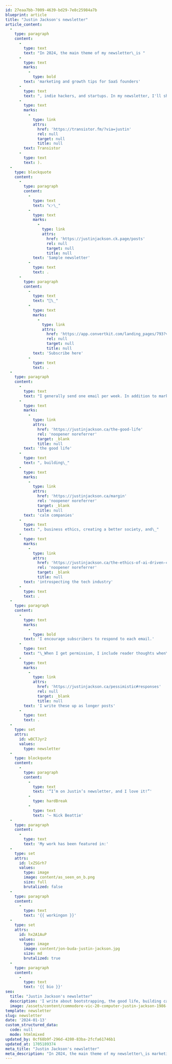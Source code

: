 ```yaml
---
id: 27eaa7bb-7009-4639-bd29-7e8c25984a7b
blueprint: article
title: "Justin Jackson's newsletter"
article_content:
  -
    type: paragraph
    content:
      -
        type: text
        text: "In 2024, the main theme of my newsletter\_is "
      -
        type: text
        marks:
          -
            type: bold
        text: 'marketing and growth tips for SaaS founders'
      -
        type: text
        text: ", indie hackers, and startups. In my newsletter, I'll share many experiments I run with my company ("
      -
        type: text
        marks:
          -
            type: link
            attrs:
              href: 'https://transistor.fm/?via=justin'
              rel: null
              target: null
              title: null
        text: Transistor
      -
        type: text
        text: ).
  -
    type: blockquote
    content:
      -
        type: paragraph
        content:
          -
            type: text
            text: "👉\_"
          -
            type: text
            marks:
              -
                type: link
                attrs:
                  href: 'https://justinjackson.ck.page/posts'
                  rel: null
                  target: null
                  title: null
            text: 'Sample newsletter'
          -
            type: text
            text: .
      -
        type: paragraph
        content:
          -
            type: text
            text: "📧\_"
          -
            type: text
            marks:
              -
                type: link
                attrs:
                  href: 'https://app.convertkit.com/landing_pages/793?v=7'
                  rel: null
                  target: null
                  title: null
            text: 'Subscribe here'
          -
            type: text
            text: .
  -
    type: paragraph
    content:
      -
        type: text
        text: "I generally send one email per week. In addition to marketing topics, I write about bootstrapping,\_"
      -
        type: text
        marks:
          -
            type: link
            attrs:
              href: 'https://justinjackson.ca/the-good-life'
              rel: 'noopener noreferrer'
              target: _blank
              title: null
        text: 'the good life'
      -
        type: text
        text: ", building\_"
      -
        type: text
        marks:
          -
            type: link
            attrs:
              href: 'https://justinjackson.ca/margin'
              rel: 'noopener noreferrer'
              target: _blank
              title: null
        text: 'calm companies'
      -
        type: text
        text: ", business ethics, creating a better society, and\_"
      -
        type: text
        marks:
          -
            type: link
            attrs:
              href: 'https://justinjackson.ca/the-ethics-of-ai-driven-content'
              rel: 'noopener noreferrer'
              target: _blank
              title: null
        text: 'introspecting the tech industry'
      -
        type: text
        text: .​
  -
    type: paragraph
    content:
      -
        type: text
        marks:
          -
            type: bold
        text: 'I encourage subscribers to respond to each email.'
      -
        type: text
        text: "\_When I get permission, I include reader thoughts when\_"
      -
        type: text
        marks:
          -
            type: link
            attrs:
              href: 'https://justinjackson.ca/pessimistic#responses'
              rel: null
              target: _blank
              title: null
        text: 'I write these up as longer posts'
      -
        type: text
        text: .
  -
    type: set
    attrs:
      id: wBCTJyr2
      values:
        type: newsletter
  -
    type: blockquote
    content:
      -
        type: paragraph
        content:
          -
            type: text
            text: '“I’m on Justin’s newsletter, and I love it!”'
          -
            type: hardBreak
          -
            type: text
            text: '– Nick Beattie'
  -
    type: paragraph
    content:
      -
        type: text
        text: 'My work has been featured in:'
  -
    type: set
    attrs:
      id: lxZSGrh7
      values:
        type: image
        image: content/as_seen_on_b.png
        size: full
        brutalized: false
  -
    type: paragraph
    content:
      -
        type: text
        text: '{{ workingon }}'
  -
    type: set
    attrs:
      id: hx2A1AuP
      values:
        type: image
        image: content/jon-buda-justin-jackson.jpg
        size: md
        brutalized: true
  -
    type: paragraph
    content:
      -
        type: text
        text: '{{ bio }}'
seo:
  title: "Justin Jackson's newsletter"
  description: 'I write about bootstrapping, the good life, building calm companies, business ethics, creating a better society, and introspecting the tech industry.​'
  image: /assets/content/commodore-vic-20-computer-justin-jackson-1986-basic-1024x838.jpg
template: newsletter
slug: newsletter
date: '2024-01-13'
custom_structured_data:
  code: null
  mode: htmlmixed
updated_by: 0cf68b9f-296d-4280-83ba-2fcfa61746b1
updated_at: 1705189374
meta_title: "Justin Jackson's newsletter"
meta_description: "In 2024, the main theme of my newsletter\_is marketing and growth tips for SaaS founders, indie hackers, and startups. In my newsletter, I'll share many experiments I run with my company (Transistor)."
---
```

